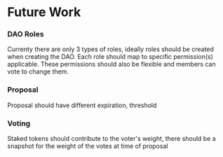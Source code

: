 # Future Work

### DAO Roles

Currenty there are only 3 types of roles,
ideally roles should be created when creating the DAO.
Each role should map to specific permission(s) applicable.
These permissions should also be flexible and members can vote to change them.

### Proposal

Proposal should have different expiration, threshold

### Voting

Staked tokens should contribute to the voter's weight,
there should be a snapshot for the weight of the votes at time of proposal
